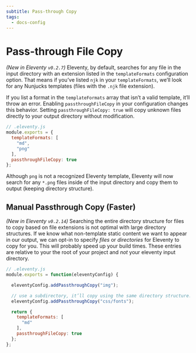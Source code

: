 ```yaml
---
subtitle: Pass-through Copy
tags:
  - docs-config
---
```

# Pass-through File Copy

_(New in Eleventy `v0.2.7`)_ Eleventy, by default, searches for any file in the input directory with an extension listed in the `templateFormats` configuration option. That means if you’ve listed `njk` in your `templateFormats`, we’ll look for any Nunjucks templates (files with the `.njk` file extension).

If you list a format in the `templateFormats` array that isn’t a valid template, it’ll throw an error. Enabling `passthroughFileCopy` in your configuration changes this behavior. Setting `passthroughFileCopy: true` will copy unknown files directly to your output directory without modification.

```js
// .eleventy.js
module.exports = {
  templateFormats: [
    "md",
    "png"
  ],
  passthroughFileCopy: true
};
```

Although `png` is not a recognized Eleventy template, Eleventy will now search for any `*.png` files inside of the input directory and copy them to output (keeping directory structure).

## Manual Passthrough Copy (Faster)

_(New in Eleventy `v0.2.14`)_ Searching the entire directory structure for files to copy based on file extensions is not optimal with large directory structures. If we know what non-template static content we want to appear in our output, we can opt-in to specify _files_ or _directories_ for Eleventy to copy for you. This will probably speed up your build times. These entries are relative to your the root of your project and _not_ your eleventy input directory.

```js
// .eleventy.js
module.exports = function(eleventyConfig) {

  eleventyConfig.addPassthroughCopy("img");

  // use a subdirectory, it’ll copy using the same directory structure.
  eleventyConfig.addPassthroughCopy("css/fonts");

  return {
    templateFormats: [
      "md"
    ],
    passthroughFileCopy: true
  };
};
```
